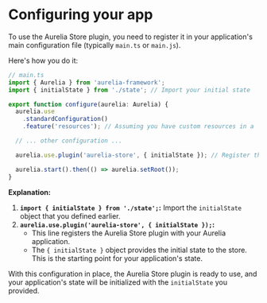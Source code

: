 # Configuring your app

To use the Aurelia Store plugin, you need to register it in your application's main configuration file (typically `main.ts` or `main.js`).

Here's how you do it:

```typescript
// main.ts
import { Aurelia } from 'aurelia-framework';
import { initialState } from './state'; // Import your initial state

export function configure(aurelia: Aurelia) {
  aurelia.use
    .standardConfiguration()
    .feature('resources'); // Assuming you have custom resources in a 'resources' folder

  // ... other configuration ...

  aurelia.use.plugin('aurelia-store', { initialState }); // Register the plugin and provide the initial state

  aurelia.start().then(() => aurelia.setRoot());
}
```

**Explanation:**

1. **`import { initialState } from './state';`:** Import the `initialState` object that you defined earlier.
2. **`aurelia.use.plugin('aurelia-store', { initialState });`:**
   * This line registers the Aurelia Store plugin with your Aurelia application.
   * The `{ initialState }` object provides the initial state to the store. This is the starting point for your application's state.

With this configuration in place, the Aurelia Store plugin is ready to use, and your application's state will be initialized with the `initialState` you provided.
